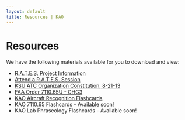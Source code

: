 ```yaml
---
layout: default
title: Resources | KAO
---
```

# Resources

We have the following materials available for you to download and view:

- [R.A.T.E.S. Project Information](/rates/)
- [Attend a R.A.T.E.S. Session](/rates/intake/)
- [KSU ATC Organization Constitution, 8-21-13](https://www.dropbox.com/s/wwaxlgmj288ust3/KAO%20Constitution%20-%20Eff.%20Fall%202013.pdf)
- [FAA Order 7110.65U - CHG3](http://www.faa.gov/documentlibrary/media/order/atc.pdf)
- [KAO Aircraft Recognition Flashcards](http://www.studyblue.com/#course/567687)
- KAO 7110.65 Flashcards - Available soon!
- KAO Lab Phraseology Flashcards - Available soon!
